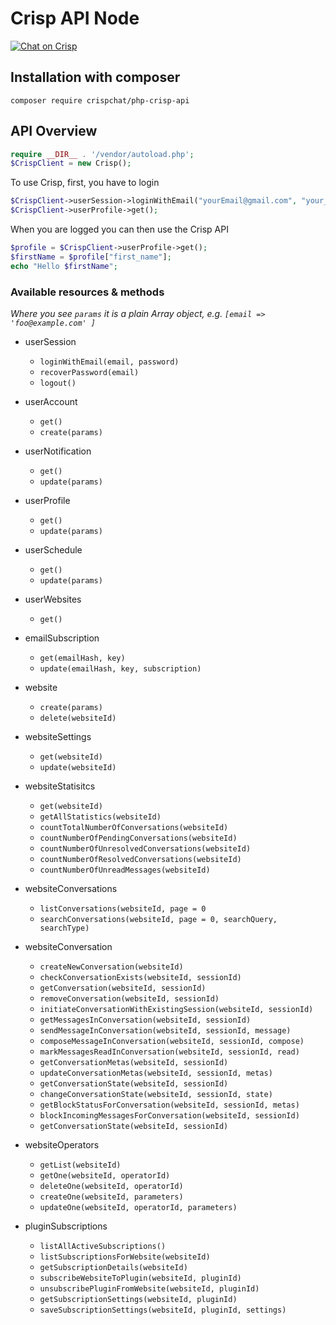 # Crisp API Node

[![Chat on Crisp](https://storage.crisp.im/plugins/images/936925df-f37b-4ba8-bab0-70cd2edcb0be/badge.svg)](https://go.crisp.im/chat/embed/?website_id=-JzqEmX56venQuQw4YV8)

## Installation with composer

`composer require crispchat/php-crisp-api`


## API Overview


```php
require __DIR__ . '/vendor/autoload.php';
$CrispClient = new Crisp();

```

To use Crisp, first, you have to login

```php
$CrispClient->userSession->loginWithEmail("yourEmail@gmail.com", "your_password");
$CrispClient->userProfile->get();
```

When you are logged you can then use the Crisp API

```php
$profile = $CrispClient->userProfile->get();
$firstName = $profile["first_name"];
echo "Hello $firstName";
```

### Available resources & methods

*Where you see `params` it is a plain Array object, e.g. `[email => 'foo@example.com' ]`*

  * userSession
    * `loginWithEmail(email, password)`
    * `recoverPassword(email)`
    * `logout()`
  * userAccount
    * `get()`
    * `create(params)`
  * userNotification
    * `get()`
    * `update(params)`
  * userProfile
    * `get()`
    * `update(params)`
  * userSchedule
    * `get()`
    * `update(params)`
  * userWebsites
    * `get()`
  * emailSubscription
    * `get(emailHash, key)`
    * `update(emailHash, key, subscription)`
  * website
    * `create(params)`
    * `delete(websiteId)`
  * websiteSettings
    * `get(websiteId)`
    * `update(websiteId)`
  * websiteStatisitcs
    * `get(websiteId)`
    * `getAllStatistics(websiteId)`
    * `countTotalNumberOfConversations(websiteId)`
    * `countNumberOfPendingConversations(websiteId)`
    * `countNumberOfUnresolvedConversations(websiteId)`
    * `countNumberOfResolvedConversations(websiteId)`
    * `countNumberOfUnreadMessages(websiteId)`

  * websiteConversations
    * `listConversations(websiteId, page = 0`
    * `searchConversations(websiteId, page = 0, searchQuery, searchType)`
  * websiteConversation
    * `createNewConversation(websiteId)`
    * `checkConversationExists(websiteId, sessionId)`
    * `getConversation(websiteId, sessionId)`
    * `removeConversation(websiteId, sessionId)`
    * `initiateConversationWithExistingSession(websiteId, sessionId)`
    * `getMessagesInConversation(websiteId, sessionId)`
    * `sendMessageInConversation(websiteId, sessionId, message)`
    * `composeMessageInConversation(websiteId, sessionId, compose)`
    * `markMessagesReadInConversation(websiteId, sessionId, read)`
    * `getConversationMetas(websiteId, sessionId)`
    * `updateConversationMetas(websiteId, sessionId, metas)`
    * `getConversationState(websiteId, sessionId)`
    * `changeConversationState(websiteId, sessionId, state)`
    * `getBlockStatusForConversation(websiteId, sessionId, metas)`
    * `blockIncomingMessagesForConversation(websiteId, sessionId)`
    * `getConversationState(websiteId, sessionId)`
  * websiteOperators
    * `getList(websiteId)`
    * `getOne(websiteId, operatorId)`
    * `deleteOne(websiteId, operatorId)`
    * `createOne(websiteId, parameters)`
    * `updateOne(websiteId, operatorId, parameters)`
  * pluginSubscriptions
    * `listAllActiveSubscriptions()`
    * `listSubscriptionsForWebsite(websiteId)`
    * `getSubscriptionDetails(websiteId)`
    * `subscribeWebsiteToPlugin(websiteId, pluginId)`
    * `unsubscribePluginFromWebsite(websiteId, pluginId)`
    * `getSubscriptionSettings(websiteId, pluginId)`
    * `saveSubscriptionSettings(websiteId, pluginId, settings)`
